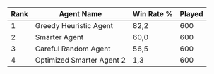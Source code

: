 | Rank | Agent Name | Win Rate % | Played |
|------|------------|----------|--------|
| 1 | Greedy Heuristic Agent | 82,2 | 600 |
| 2 | Smarter Agent | 60,0 | 600 |
| 3 | Careful Random Agent | 56,5 | 600 |
| 4 | Optimized Smarter Agent 2 | 1,3 | 600 |